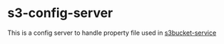 # s3-config-server
This is a config server to handle property file used in [s3bucket-service](https://github.com/jai1408/s3bucket-service)
